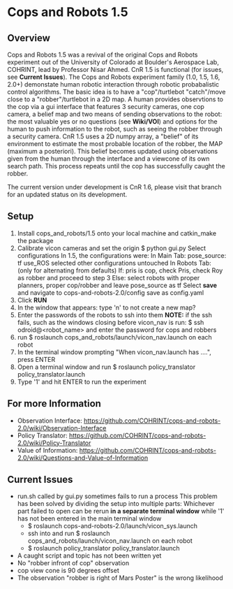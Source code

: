 # Cops and Robots 1.5
## Overview
Cops and Robots 1.5 was a revival of the original Cops and Robots experiment out of the University of Colorado at Boulder's Aerospace Lab, COHRINT, lead by Professor Nisar Ahmed. CnR 1.5 is functional (for issues, see **Current Issues**). The Cops and Robots experiment family (1.0, 1.5, 1.6, 2.0+) demonstate human robotic interaction through robotic probabalistic control algorithms. The basic idea is to have a "cop"/turtlebot "catch"/move close to a "robber"/turtlebot in a 2D map. A human provides observtions to the cop via a gui interface that features 3 security cameras, one cop camera, a belief map and two means of sending observations to the robot: the most valuable yes or no questions (see **Wiki/VOI**) and options for the human to push information to the robot, such as seeing the robber through a security camera. CnR 1.5 uses a 2D numpy array, a "belief" of its environment to estimate the most probable location of the robber, the MAP (maximum a posteriori). This belief becomes updated using observations given from the human through the interface and a viewcone of its own search path. This process repeats until the cop has successfully caught the robber. 

The current version under development is CnR 1.6, please visit that branch for an updated status on its development.

## Setup
1) Install cops_and_robots/1.5 onto your local machine and catkin_make the package
2) Calibrate vicon cameras and set the origin
$ python gui.py
Select configurations
	In 1.5, the configurations were:
		In Main Tab:
			pose_source: tf
			use_ROS selected
			other configurations untouched
		In Robots Tab: (only for alternating from defaults)
			If: pris is cop, check Pris, check Roy as robber and proceed to step 3
			Else: select robots with proper planners, proper cop/robber and leave
				pose_source as tf
				Select **save** and navigate to cops-and-robots-2.0/config
				save as config.yaml
3) Click **RUN**
4) In the window that appears: type 'n' to not create a new map?
5) Enter the passwords of the robots to ssh into them
	__NOTE:__ if the ssh fails, such as the windows closing before vicon_nav is run:
		$ ssh odroid@<robot_name> and enter the password for cops and robbers
6) run $ roslaunch cops_and_robots/launch/vicon_nav.launch on each robot
7) In the terminal window prompting "When vicon_nav.launch has ....", press ENTER
8) Open a terminal window and run $ roslaunch policy_translator policy_translator.launch
9) Type '1' and hit ENTER to run the experiment

 
## For more Information
* Observation Interface: https://github.com/COHRINT/cops-and-robots-2.0/wiki/Observation-Interface
* Policy Translator: https://github.com/COHRINT/cops-and-robots-2.0/wiki/Policy-Translator
* Value of Information: https://github.com/COHRINT/cops-and-robots-2.0/wiki/Questions-and-Value-of-Information
	
## Current Issues

* run.sh called by gui.py sometimes fails to run a process
	This problem has been solved by dividing the setup into multiple parts:
	Whichever part failed to open can be rerun **in a separate terminal window** while '1' has not been entered in the main terminal window
	- $ roslaunch cops-and-robots-2.0/launch/vicon_sys.launch
	- ssh into and run $ roslaunch cops_and_robots/launch/vicon_nav.launch on each robot
	- $ roslaunch policy_translator policy_translator.launch
* A caught script and topic has not been written yet
* No "robber infront of cop" observation
* cop view cone is 90 degrees offset
* The observation "robber is right of Mars Poster" is the wrong likelihood